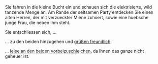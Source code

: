 Sie fahren in die kleine Bucht ein und schauen 
sich die elektrisierte, wild tanzende Menge an. 
Am Rande der seltsamen Party entdecken Sie einen alten
 Herren, der mit verzueckter Miene zuhoert, 
 sowie eine huebsche junge Frau, die neben ihm steht. 

Sie entschliessen sich, ...

... zu den beiden hinzugehen und [grüßen freundlich](gruessen_freundlich/gruessen_freundlich.md).

... [leise an den beiden vorbeizuschleichen](vorbeischleichen/vorbeischleichen.md), 
da Ihnen das ganze nicht geheuer ist.